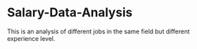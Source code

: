 # Salary-Data-Analysis
This is an analysis of different jobs in the same field but different experience level.
